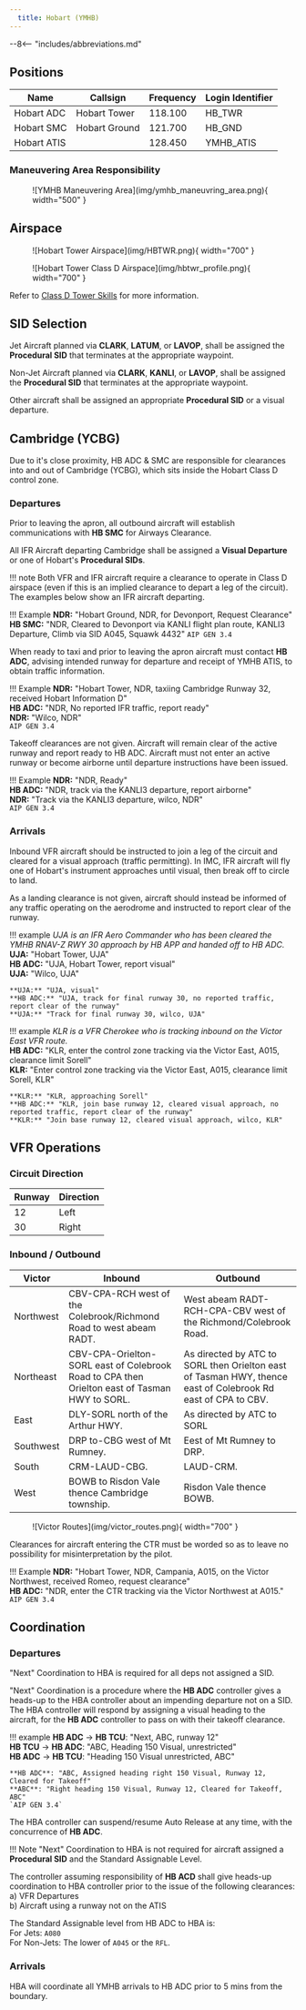 ```yaml
---
  title: Hobart (YMHB)
---
```


--8<-- "includes/abbreviations.md"

## Positions

| Name              | Callsign       | Frequency        | Login Identifier                         |
| ----------------- | -------------- | ---------------- | ---------------------------------------- |
| Hobart ADC    | Hobart Tower   | 118.100     | HB_TWR                            |
| Hobart SMC    | Hobart Ground  | 121.700     | HB_GND                  |
| Hobart ATIS       |                | 128.450          | YMHB_ATIS                                |

### Maneuvering Area Responsibility
<figure markdown>
![YMHB Maneuvering Area](img/ymhb_maneuvring_area.png){ width="500" }
</figure>

## Airspace

<figure markdown>
![Hobart Tower Airspace](img/HBTWR.png){ width="700" }
</figure>

<figure markdown>
![Hobart Tower Class D Airspace](img/hbtwr_profile.png){ width="700" }
</figure>

Refer to [Class D Tower Skills](../../controller-skills/classdtwr) for more information.

## SID Selection

Jet Aircraft planned via **CLARK**, **LATUM**, or **LAVOP**, shall be assigned the **Procedural SID** that terminates at the appropriate waypoint.

Non-Jet Aircraft planned via **CLARK**, **KANLI**, or **LAVOP**, shall be assigned the **Procedural SID** that terminates at the appropriate waypoint.

Other aircraft shall be assigned an appropriate **Procedural SID** or a visual departure.

## Cambridge (YCBG)

Due to it's close proximity, HB ADC & SMC are responsible for clearances into and out of Cambridge (YCBG), which sits inside the Hobart Class D control zone.

### Departures
Prior to leaving the apron, all outbound aircraft will establish communications with **HB SMC** for Airways Clearance.  

All IFR Aircraft departing Cambridge shall be assigned a **Visual Departure** or one of Hobart's **Procedural SIDs**.

!!! note
    Both VFR and IFR aircraft require a clearance to operate in Class D airspace (even if this is an implied clearance to depart a leg of the circuit).  The examples below show an IFR aircraft departing.

!!! Example
    **NDR:** "Hobart Ground, NDR, for Devonport, Request Clearance"  
    **HB SMC:** "NDR, Cleared to Devonport via KANLI flight plan route, KANLI3 Departure, Climb via SID A045, Squawk 4432"
    `AIP GEN 3.4`

When ready to taxi and prior to leaving the apron aircraft must contact **HB ADC**, advising intended runway for departure and receipt of YMHB ATIS, to obtain traffic information.

!!! Example
    **NDR:** "Hobart Tower, NDR, taxiing Cambridge Runway 32, received Hobart Information D"  
    **HB ADC:** "NDR, No reported IFR traffic, report ready"  
    **NDR:** "Wilco, NDR"  
    `AIP GEN 3.4`

Takeoff clearances are not given. Aircraft will remain clear of the active runway and report ready to HB ADC. Aircraft must not enter an active runway or become airborne until departure instructions have been issued.

!!! Example
    **NDR:** "NDR, Ready"  
    **HB ADC:** "NDR, track via the KANLI3 departure, report airborne"  
    **NDR:** "Track via the KANLI3 departure, wilco, NDR"  
    `AIP GEN 3.4`


### Arrivals
Inbound VFR aircraft should be instructed to join a leg of the circuit and cleared for a visual approach (traffic permitting).  In IMC, IFR aircraft will fly one of Hobart's instrument approaches until visual, then break off to circle to land.

As a landing clearance is not given, aircraft should instead be informed of any traffic operating on the aerodrome and instructed to report clear of the runway.

!!! example
    *UJA is an IFR Aero Commander who has been cleared the YMHB RNAV-Z RWY 30 approach by HB APP and handed off to HB ADC.*  
    **UJA:** "Hobart Tower, UJA"  
    **HB ADC:** "UJA, Hobart Tower, report visual"  
    **UJA:** "Wilco, UJA"  

    **UJA:** "UJA, visual"  
    **HB ADC:** "UJA, track for final runway 30, no reported traffic, report clear of the runway"  
    **UJA:** "Track for final runway 30, wilco, UJA"

!!! example
    *KLR is a VFR Cherokee who is tracking inbound on the Victor East VFR route.*  
    **HB ADC:** "KLR, enter the control zone tracking via the Victor East, A015, clearance limit Sorell"  
    **KLR:** "Enter control zone tracking via the Victor East, A015, clearance limit Sorell, KLR"  

    **KLR:** "KLR, approaching Sorell"  
    **HB ADC:** "KLR, join base runway 12, cleared visual approach, no reported traffic, report clear of the runway"  
    **KLR:** "Join base runway 12, cleared visual approach, wilco, KLR"

## VFR Operations


### Circuit Direction

| Runway | Direction |
| ------ | ----------|
| 12     | Left  |
| 30     | Right |


### Inbound / Outbound

| Victor    | Inbound       | Outbound        | 
| --------- | -------------- | ---------------- | 
| Northwest |  CBV-CPA-RCH west of the Colebrook/Richmond Road to west abeam RADT.  | West abeam RADT-RCH-CPA-CBV west of the Richmond/Colebrook Road.    | 
| Northeast |  CBV-CPA-Orielton-SORL east of Colebrook Road to CPA then Orielton east of Tasman HWY to SORL. |  As directed by ATC to SORL then Orielton east of Tasman HWY, thence east of Colebrook Rd east of CPA to CBV.   | 
| East      |  DLY-SORL north of the Arthur HWY.        |  As directed by ATC to SORL   | 
| Southwest |  DRP to-CBG west of Mt Rumney.        |  Eest of Mt Rumney to DRP.        | 
| South     |  CRM-LAUD-CBG.            |  LAUD-CRM.          | 
| West      |  BOWB to Risdon Vale thence Cambridge township.   |  Risdon Vale thence BOWB. | 

<figure markdown>
![Victor Routes](img/victor_routes.png){ width="700" }
</figure>

Clearances for aircraft entering the CTR must be worded so as to leave no possibility for misinterpretation by the pilot.

!!! Example
    **NDR:** "Hobart Tower, NDR, Campania, A015, on the Victor Northwest, received Romeo, request clearance"  
    **HB ADC:** "NDR, enter the CTR tracking via the Victor Northwest at A015."
    `AIP GEN 3.4`

## Coordination
### Departures
"Next" Coordination to HBA is required for all deps not assigned a SID.

"Next" Coordination is a procedure where the **HB ADC** controller gives a heads-up to the HBA controller about an impending departure not on a SID. The HBA controller will respond by assigning a visual heading to the aircraft, for the **HB ADC** controller to pass on with their takeoff clearance.

!!! example
    <span class="hotline">**HB ADC** -> **HB TCU**</span>: "Next, ABC, runway 12"  
    <span class="hotline">**HB TCU** -> **HB ADC**</span>: "ABC, Heading 150 Visual, unrestricted"  
    <span class="hotline">**HB ADC** -> **HB TCU**</span>: "Heading 150 Visual unrestricted, ABC"  

    **HB ADC**: "ABC, Assigned heading right 150 Visual, Runway 12, Cleared for Takeoff"  
    **ABC**: "Right heading 150 Visual, Runway 12, Cleared for Takeoff, ABC"  
    `AIP GEN 3.4`

The HBA controller can suspend/resume Auto Release at any time, with the concurrence of **HB ADC**.

!!! Note
    "Next" Coordination to HBA is not required for aircraft assigned a **Procedural SID** and the Standard Assignable Level.

The controller assuming responsibility of **HB ACD** shall give heads-up coordination to HBA controller prior to the issue of the following clearances:  
a) VFR Departures  
b) Aircraft using a runway not on the ATIS

The Standard Assignable level from HB ADC to HBA is:  
For Jets: `A080`  
For Non-Jets: The lower of `A045` or the `RFL`.
### Arrivals
HBA will coordinate all YMHB arrivals to HB ADC prior to 5 mins from the boundary.